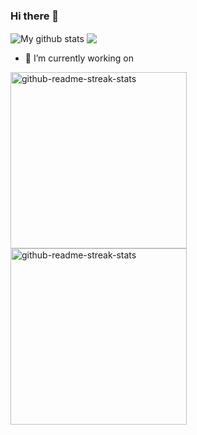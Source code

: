 ### Hi there 👋

<img align="center" src="https://github-readme-stats.vercel.app/api?username=amtbzh&show_icons=true&include_all_commits=true&theme=cobalt&hide_border=true" alt="My github stats" /> 

<img align="center" src="https://github-readme-stats.vercel.app/api/top-langs/?username=amtbzh&layout=compact&theme=cobalt&hide_border=true" />

- 🔭 I’m currently working on 

<img width="282" src="https://denvercoder1-github-readme-stats.vercel.app/api/pin/?username=amtbzh&repo=amt_speedometer&theme=react&bg_color=22272e&title_color=F85D7F&icon_color=F8D866&hide_border=true&show_icons=false" alt="github-readme-streak-stats">
<img width="282" src="https://denvercoder1-github-readme-stats.vercel.app/api/pin/?username=amtbzh&repo=amt_hud&theme=react&bg_color=22272e&title_color=F85D7F&icon_color=F8D866&hide_border=true&show_icons=false" alt="github-readme-streak-stats">
